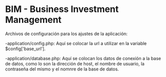 # BIM - Business Investment Management

Archivos de configuración para los ajustes de la aplicación:

-application/config.php: Aquí se colocar la url a utilizar en la variable $config['base_url'].

-application/database.php: Aquí se colocan los datos de conexión a la base de datos, como lo son la dirección de host, el nombre de usuario, la contraseña del mismo y el nomnre de la base de datos.
